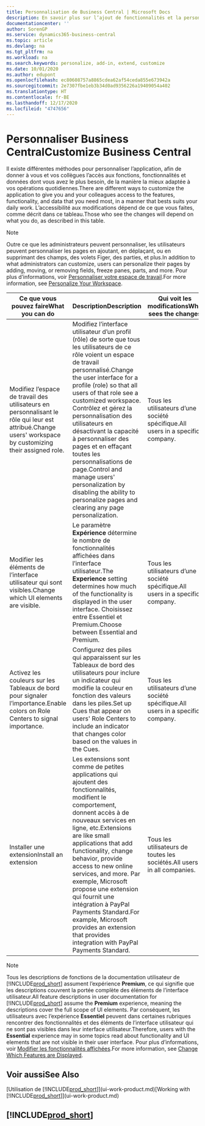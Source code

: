 ```yaml
---
title: Personnalisation de Business Central | Microsoft Docs
description: En savoir plus sur l’ajout de fonctionnalités et la personnalisation de Business Central.
documentationcenter: ''
author: SorenGP
ms.service: dynamics365-business-central
ms.topic: article
ms.devlang: na
ms.tgt_pltfrm: na
ms.workload: na
ms.search.keywords: personalize, add-in, extend, customize
ms.date: 10/01/2020
ms.author: edupont
ms.openlocfilehash: ec80608757a8865cdea62af54ceda855e673942a
ms.sourcegitcommit: 2e7307fbe1eb3b34d0ad9356226a19409054a402
ms.translationtype: HT
ms.contentlocale: fr-BE
ms.lasthandoff: 12/17/2020
ms.locfileid: "4747656"
---
```

# <a name="customize-business-central"></a><span data-ttu-id="cdf72-103">Personnaliser Business Central</span><span class="sxs-lookup"><span data-stu-id="cdf72-103">Customize Business Central</span></span>
<span data-ttu-id="cdf72-104">Il existe différentes méthodes pour personnaliser l’application, afin de donner à vous et vos collègues l’accès aux fonctions, fonctionnalités et données dont vous avez le plus besoin, de la manière la mieux adaptée à vos opérations quotidiennes.</span><span class="sxs-lookup"><span data-stu-id="cdf72-104">There are different ways to customize the application to give you and your colleagues access to the features, functionality, and data that you need most, in a manner that bests suits your daily work.</span></span> <span data-ttu-id="cdf72-105">L’accessibilité aux modifications dépend de ce que vous faites, comme décrit dans ce tableau.</span><span class="sxs-lookup"><span data-stu-id="cdf72-105">Those who see the changes will depend on what you do, as described in this table.</span></span>

> [!NOTE]
> <span data-ttu-id="cdf72-106">Outre ce que les administrateurs peuvent personnaliser, les utilisateurs peuvent personnaliser les pages en ajoutant, en déplaçant, ou en supprimant des champs, des volets Figer, des parties, et plus.</span><span class="sxs-lookup"><span data-stu-id="cdf72-106">In addition to what administrators can customize, users can personalize their pages by adding, moving, or removing fields, freeze panes, parts, and more.</span></span> <span data-ttu-id="cdf72-107">Pour plus d’informations, voir [Personnaliser votre espace de travail](ui-personalization-user.md).</span><span class="sxs-lookup"><span data-stu-id="cdf72-107">For more information, see [Personalize Your Workspace](ui-personalization-user.md).</span></span>

| <span data-ttu-id="cdf72-108">Ce que vous pouvez faire</span><span class="sxs-lookup"><span data-stu-id="cdf72-108">What you can do</span></span>    |  <span data-ttu-id="cdf72-109">Description</span><span class="sxs-lookup"><span data-stu-id="cdf72-109">Description</span></span>  |  <span data-ttu-id="cdf72-110">Qui voit les modifications</span><span class="sxs-lookup"><span data-stu-id="cdf72-110">Who sees the changes</span></span>  |  <span data-ttu-id="cdf72-111">Plus d’informations</span><span class="sxs-lookup"><span data-stu-id="cdf72-111">More information</span></span>  |
|-----|---------------|---------|-------|
|<span data-ttu-id="cdf72-112">Modifiez l’espace de travail des utilisateurs en personnalisant le rôle qui leur est attribué.</span><span class="sxs-lookup"><span data-stu-id="cdf72-112">Change users' workspace by customizing their assigned role.</span></span>|<span data-ttu-id="cdf72-113">Modifiez l’interface utilisateur d’un profil (rôle) de sorte que tous les utilisateurs de ce rôle voient un espace de travail personnalisé.</span><span class="sxs-lookup"><span data-stu-id="cdf72-113">Change the user interface for a profile (role) so that all users of that role see a customized workspace.</span></span> <span data-ttu-id="cdf72-114">Contrôlez et gérez la personnalisation des utilisateurs en désactivant la capacité à personnaliser des pages et en effaçant toutes les personnalisations de page.</span><span class="sxs-lookup"><span data-stu-id="cdf72-114">Control and manage users' personalization by disabling the ability to personalize pages and clearing any page personalization.</span></span>|<span data-ttu-id="cdf72-115">Tous les utilisateurs d’une société spécifique.</span><span class="sxs-lookup"><span data-stu-id="cdf72-115">All users in a specific company.</span></span>|[<span data-ttu-id="cdf72-116">Personnaliser les pages pour les profils</span><span class="sxs-lookup"><span data-stu-id="cdf72-116">Customize Pages for Profiles</span></span>](ui-personalization-manage.md)|
|<span data-ttu-id="cdf72-117">Modifier les éléments de l’interface utilisateur qui sont visibles.</span><span class="sxs-lookup"><span data-stu-id="cdf72-117">Change which UI elements are visible.</span></span>|<span data-ttu-id="cdf72-118">Le paramètre **Expérience** détermine le nombre de fonctionnalités affichées dans l’interface utilisateur.</span><span class="sxs-lookup"><span data-stu-id="cdf72-118">The **Experience** setting determines how much of the functionality is displayed in the user interface.</span></span> <span data-ttu-id="cdf72-119">Choisissez entre Essentiel et Premium.</span><span class="sxs-lookup"><span data-stu-id="cdf72-119">Choose between Essential and Premium.</span></span>|<span data-ttu-id="cdf72-120">Tous les utilisateurs d’une société spécifique.</span><span class="sxs-lookup"><span data-stu-id="cdf72-120">All users in a specific company.</span></span>|[<span data-ttu-id="cdf72-121">Modifier les fonctionnalités affichées</span><span class="sxs-lookup"><span data-stu-id="cdf72-121">Change Which Features are Displayed</span></span>](ui-experiences.md)|
|<span data-ttu-id="cdf72-122">Activez les couleurs sur les Tableaux de bord pour signaler l’importance.</span><span class="sxs-lookup"><span data-stu-id="cdf72-122">Enable colors on Role Centers to signal importance.</span></span>|<span data-ttu-id="cdf72-123">Configurez des piles qui apparaissent sur les Tableaux de bord des utilisateurs pour inclure un indicateur qui modifie la couleur en fonction des valeurs dans les piles.</span><span class="sxs-lookup"><span data-stu-id="cdf72-123">Set up Cues that appear on users' Role Centers to include an indicator that changes color based on the values in the Cues.</span></span>|<span data-ttu-id="cdf72-124">Tous les utilisateurs d’une société spécifique.</span><span class="sxs-lookup"><span data-stu-id="cdf72-124">All users in a specific company.</span></span>|[<span data-ttu-id="cdf72-125">Configurer un indicateur coloré sur des piles</span><span class="sxs-lookup"><span data-stu-id="cdf72-125">Set Up a Colored Indicator on Cues</span></span>](admin-how-set-up-colored-indicator-on-cues.md)|
|<span data-ttu-id="cdf72-126">Installer une extension</span><span class="sxs-lookup"><span data-stu-id="cdf72-126">Install an extension</span></span>|<span data-ttu-id="cdf72-127">Les extensions sont comme de petites applications qui ajoutent des fonctionnalités, modifient le comportement, donnent accès à de nouveaux services en ligne, etc.</span><span class="sxs-lookup"><span data-stu-id="cdf72-127">Extensions are like small applications that add functionality, change behavior, provide access to new online services, and more.</span></span> <span data-ttu-id="cdf72-128">Par exemple, Microsoft propose une extension qui fournit une intégration à PayPal Payments Standard.</span><span class="sxs-lookup"><span data-stu-id="cdf72-128">For example, Microsoft provides an extension that provides integration with PayPal Payments Standard.</span></span>|<span data-ttu-id="cdf72-129">Tous les utilisateurs de toutes les sociétés.</span><span class="sxs-lookup"><span data-stu-id="cdf72-129">All users in all companies.</span></span>|[<span data-ttu-id="cdf72-130">Personnalisation à l’aide d’extensions</span><span class="sxs-lookup"><span data-stu-id="cdf72-130">Customizing Using Extensions</span></span>](ui-extensions.md)|
> [!NOTE]
> <span data-ttu-id="cdf72-131">Tous les descriptions de fonctions de la documentation utilisateur de [!INCLUDE[prod_short](includes/prod_short.md)] assument l’expérience **Premium**, ce qui signifie que les descriptions couvrent la portée complète des éléments de l’interface utilisateur.</span><span class="sxs-lookup"><span data-stu-id="cdf72-131">All feature descriptions in user documentation for [!INCLUDE[prod_short](includes/prod_short.md)] assume the **Premium** experience, meaning the descriptions cover the full scope of UI elements.</span></span> <span data-ttu-id="cdf72-132">Par conséquent, les utilisateurs avec l’expérience **Essentiel** peuvent dans certaines rubriques rencontrer des fonctionnalités et des éléments de l’interface utilisateur qui ne sont pas visibles dans leur interface utilisateur.</span><span class="sxs-lookup"><span data-stu-id="cdf72-132">Therefore, users with the **Essential** experience may in some topics read about functionality and UI elements that are not visible in their user interface.</span></span> <span data-ttu-id="cdf72-133">Pour plus d’informations, voir [Modifier les fonctionnalités affichées](ui-experiences.md).</span><span class="sxs-lookup"><span data-stu-id="cdf72-133">For more information, see [Change Which Features are Displayed](ui-experiences.md).</span></span>

## <a name="see-also"></a><span data-ttu-id="cdf72-134">Voir aussi</span><span class="sxs-lookup"><span data-stu-id="cdf72-134">See Also</span></span>
<span data-ttu-id="cdf72-135">[Utilisation de [!INCLUDE[prod_short](includes/prod_short.md)]](ui-work-product.md)</span><span class="sxs-lookup"><span data-stu-id="cdf72-135">[Working with [!INCLUDE[prod_short](includes/prod_short.md)]](ui-work-product.md)</span></span>  

## [!INCLUDE[prod_short](includes/free_trial_md.md)]  
